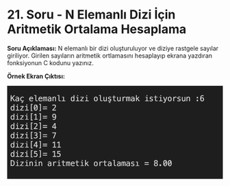 # 21. Soru - N Elemanlı Dizi İçin Aritmetik Ortalama Hesaplama

**Soru Açıklaması:**
N elemanlı bir dizi oluşturuluyor ve diziye rastgele sayılar giriliyor. Girilen sayıların aritmetik ortlamasını hesaplayıp ekrana yazdıran fonksiyonun C kodunu yazınız.

**Örnek Ekran Çıktısı:**

![alt text](../Ekran-Çıktıları/Ekran-Resmi_21.png)
